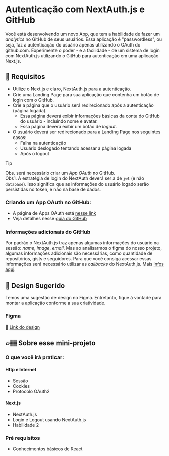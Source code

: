 # Autenticação com NextAuth.js e GitHub

Você está desenvolvendo um novo App, que tem a habilidade de fazer um _analytics_ no GitHub de seus usuários. Essa aplicação é "passwordless", ou seja, faz a autenticação do usuário apenas utilizando o OAuth do github.com. Experimente o poder - e a facilidade - de um sistema de login com NextAuth.js utilizando o GitHub para autenticação em uma aplicação Next.js.

## 🔨 Requisitos

- Utilize o Next.js e claro, NextAuth.js para a autenticação.
- Crie uma Landing Page para sua aplicação que contenha um botão de login com o GitHub.
- Crie a página que o usuário será redirecionado após a autenticação (página logada).
	- Essa página deverá exibir informações básicas da conta do GitHub do usuário - incluindo nome e avatar.
 	- Essa página deverá exibir um botão de _logout_. 
- O usuário deverá ser redirecionado para a Landing Page nos seguintes casos:
	- Falha na autenticação
 	- Usuário deslogado tentando acessar a página logada
  	- Após o logout

> [!Tip] 
> Obs. será necessário criar um _App OAuth_ no GitHub.  
> Obs1. A estratégia de login do NextAuth deverá ser a de `jwt` (e não `database`). Isso significa que as informações do usuário logado serão persistidas no token, e não na base de dados. 


### Criando um App OAuth no GitHub:
- A página de Apps OAuth está [nesse link](https://github.com/settings/developers)
- Veja detalhes nesse [guia do GitHub](https://docs.github.com/pt/apps/oauth-apps/building-oauth-apps/creating-an-oauth-app)

### Informações adicionais do GitHub

Por padrão o NextAuth.js traz apenas algumas informações do usuário na sessão: _name_, _image_, _email_. 
Mas ao analisarmos o figma do nosso projeto, algumas informações adicionais são necessárias, como quantidade de repositórios, gists e seguidores. 
Para que você consiga acessar essas informações será necessário utilizar as _callbacks_ do NextAuth.js. Mais [infos aqui](https://next-auth.js.org/configuration/callbacks).

## 🎨 Design Sugerido

Temos uma sugestão de design no Figma. Entretanto, fique à vontade para montar a aplicação conforme a sua criatividade.

### Figma

🔗 [Link do design](https://www.figma.com/community/file/1337488395640254170/mini-projeto-autenticacao-com-nextauth-e-github)

## 👉🏽 Sobre esse mini-projeto

### O que você irá praticar:

#### Http e Internet
- Sessão
- Cookies
- Protocolo OAuth2

#### Next.js

- NextAuth.js
- Login e Logout usando NextAuth.js
- Habilidade 2

### Pré requisitos

- Conhecimentos básicos de React
